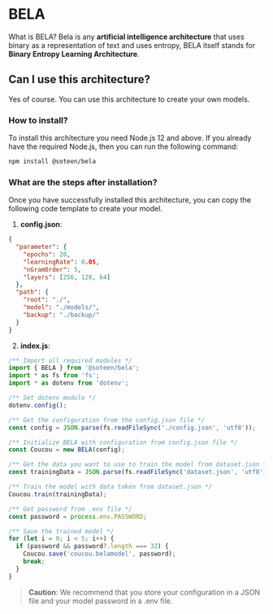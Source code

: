 # BELA
What is BELA? Bela is any **artificial intelligence architecture** that uses binary as a representation of text and uses entropy, BELA itself stands for **Binary Entropy Learning Architecture**.
## Can I use this architecture?
Yes of course. You can use this architecture to create your own models.
### How to install?
To install this architecture you need Node.js 12 and above. If you already have the required Node.js, then you can run the following command:
```sh
npm install @soteen/bela
```
### What are the steps after installation?
Once you have successfully installed this architecture, you can copy the following code template to create your model.
1. **config.json**:
```json
{
  "parameter": {
    "epochs": 20,
    "learningRate": 0.05,
    "nGramOrder": 5,
    "layers": [256, 128, 64]
  },
  "path": {
    "root": "./",
    "model": "./models/",
    "backup": "./backup/"
  }
}
```
2. **index.js**:
```javascript
/** Import all required modules */
import { BELA } from '@soteen/bela';
import * as fs from 'fs';
import * as dotenv from 'dotenv';

/** Set dotenv module */
dotenv.config();

/** Get the configuration from the config.json file */
const config = JSON.parse(fs.readFileSync('./config.json', 'utf8'));

/** Initialize BELA with configuration from config.json file */
const Coucou = new BELA(config);

/** Get the data you want to use to train the model from dataset.json */
const trainingData = JSON.parse(fs.readFileSync('dataset.json', 'utf8'));

/** Train the model with data taken from dataset.json */
Coucou.train(trainingData);

/** Get password from .env file */
const password = process.env.PASSWORD;

/** Save the trained model */
for (let i = 0; i < 5; i++) {
  if (password && password?.length === 32) {
    Coucou.save('coucou.belamodel', password);
    break;
  }
}
```

> **Caution**: We recommend that you store your configuration in a JSON file and your model password in a .env file.